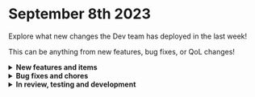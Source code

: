 # September 8th 2023

Explore what new changes the Dev team has deployed in the last week!

This can be anything from new features, bug fixes, or QoL changes!

<details>

<summary><strong>New features and items</strong></summary>

* Added tagging to Forms

</details>

<details>

<summary><strong>Bug fixes and chores</strong></summary>

* Add Retention Policy cmdlets to x-anchormailbox list
* Added new server region options for Datto PSA mapping
* Add a filter to Acronis to allow users to restrict the number of orgs that get returned for org mapping
* Fix the Jinja editor value not updating when the underlying field is edited directly
* Fixed a problem where cron trigger errors were causing Kubernetes pods to crash
* Removed IP restrictions for health endpoints in preparation for Istio
* Spawn new threads for the SentinelOne client to prevent it from blocking the event loop
* Fixed a bug that was preventing users from being able to uninstall integrations
* Fixed a problem with redis connection pool

</details>

<details>

<summary><strong>In review, testing and development</strong></summary>

* Implement Istio in Kubernetes cluster to allow for better observability and control of network traffic
* Improvements to workflow builder UI when viewing workflows that are synced clones or installed via a crate
* Refactor ConnectWise Manage integration
* Liongard integration
* Godaddy integration

</details>
